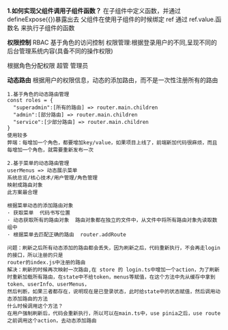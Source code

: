 **1.如何实现父组件调用子组件函数？**
在子组件中定义函数，并通过 defineExpose({})暴露出去
父组件在使用子组件的时候绑定 ref <PanelAccount ref="accountRef" />
通过 ref.value.函数名 来执行子组件的函数

**权限控制**
RBAC 基于角色的访问控制
权限管理:根据登录用户的不同,呈现不同的后台管理系统内容(具备不同的操作权限)

根据角色分配权限
超管 管理员

**动态路由**
根据用户的权限信息，动态的添加路由，而不是一次性注册所有的路由

```
1.基于角色的动态路由管理
const roles = {
  "superadmin":[所有的路由] => router.main.children
  "admin":[部分路由] => router.main.children
  "service":[少部分路由] => router.main.children
}
使用较多
弊端：每增加一个角色，都要增加key/value，如果项目上线了，前端新加代码很麻烦，而且每增加一个角色，就需要重新发布一次

2.基于菜单的动态路由管理
userMenus => 动态展示菜单
系统总览/核心技术/用户管理/角色管理
映射成路由对象
此方案最合理

根据菜单动态的添加路由对象
· 获取菜单  代码书写位置
· 动态获取所有的路由对象  路由对象都在独立的文件中，从文件中将所有路由对象先读取数组中
· 根据菜单去匹配正确的路由  router.addRoute

问题：刷新之后所有动态添加的路由都会丢失，因为刷新之后，代码重新执行，不会再走login的接口，所以注册的只是
router的index.js中注册的路由
解决：刷新的时候再次映射一次路由,在 store 的 login.ts中增加一个action，为了刷新时重新加载所有路由，在state中不给token，menus等赋值，在这个方法中先从缓存中拿到token、userInfo、userMenus，
然后判断，如果三者都存在，说明现在是已登录状态，此时给state中的状态赋值，然后调用动态添加路由的方法
什么时候调用这个方法？
在用户强制刷新后，代码会重新执行，所以可以在main.ts中，use pinia之后，use route之前调用这个action，去动态添加路由
```
